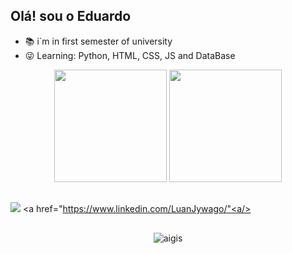 ## Olá! sou o Eduardo



- 📚 i`m in first semester of university
- 😜 Learning: Python, HTML, CSS, JS and DataBase

<div align="center">
  <img height="180cm" src="https://github-readme-stats.vercel.app/api?username=LuanJywago&show_icons=true&theme=chartreuse-dark"/>
  <img height="180cm" src="https://github-readme-stats.vercel.app/api/top-langs/?username=LuanJywago&layout=compact&langs_count=16&theme=chartreuse-dark"/>
</div>

##

<a href="https://www.instagram.com/nutri.jywago/" target="_blank"><img src="https://img.shields.io/badge/-Instagram-%23E4405F?style=for-the-badge&logo=instagram&logoColor=white" target="_blank"></a>
<a href="https://www.linkedin.com/LuanJywago/"<a/>

##

<div align="center">
  <img alaing=center alt="aigis" src="httpshttps://www.google.com/url?sa=i&url=https%3A%2F%2Ftenor.com%2Fsearch%2Fdragon-gifs&psig=AOvVaw0VPBfTsUoNUsCuWPpQ7kjl&ust=1728480514633000&source=images&cd=vfe&opi=89978449&ved=0CBMQjRxqFwoTCLDbjuvx_ogDFQAAAAAdAAAAABAJ.gif" />
</div>

